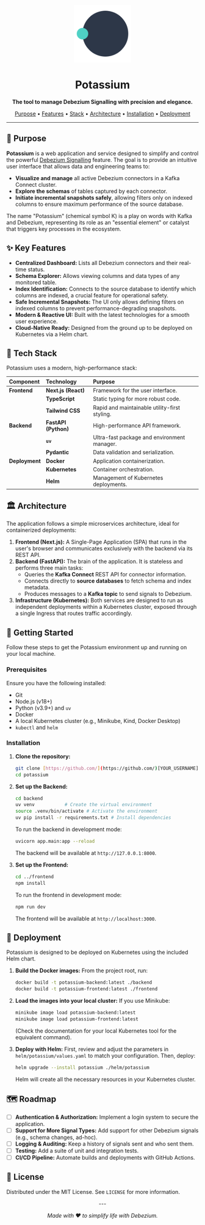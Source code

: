 <div align="center">
  <img src="./docs/potassium-logo.png" alt="Potassium Logo" width="150">
  <h1>Potassium</h1>
  <p><b>The tool to manage Debezium Signalling with precision and elegance.</b></p>
  <p>
    <a href="#-purpose">Purpose</a> •
    <a href="#-key-features">Features</a> •
    <a href="#-tech-stack">Stack</a> •
    <a href="#-architecture">Architecture</a> •
    <a href="#-getting-started">Installation</a> •
    <a href="#-deployment">Deployment</a>
  </p>
</div>

---

## 🎯 Purpose

**Potassium** is a web application and service designed to simplify and control the powerful [Debezium Signalling](https://debezium.io/documentation/reference/stable/configuration/signalling.html) feature. The goal is to provide an intuitive user interface that allows data and engineering teams to:

* **Visualize and manage** all active Debezium connectors in a Kafka Connect cluster.
* **Explore the schemas** of tables captured by each connector.
* **Initiate incremental snapshots safely**, allowing filters only on indexed columns to ensure maximum performance of the source database.

The name "Potassium" (chemical symbol K) is a play on words with Kafka and Debezium, representing its role as an "essential element" or catalyst that triggers key processes in the ecosystem.

## ✨ Key Features

* **Centralized Dashboard:** Lists all Debezium connectors and their real-time status.
* **Schema Explorer:** Allows viewing columns and data types of any monitored table.
* **Index Identification:** Connects to the source database to identify which columns are indexed, a crucial feature for operational safety.
* **Safe Incremental Snapshots:** The UI only allows defining filters on indexed columns to prevent performance-degrading snapshots.
* **Modern & Reactive UI:** Built with the latest technologies for a smooth user experience.
* **Cloud-Native Ready:** Designed from the ground up to be deployed on Kubernetes via a Helm chart.

## 🧰 Tech Stack

Potassium uses a modern, high-performance stack:

| Component  | Technology            | Purpose                                      |
| :--------- | :-------------------- | :------------------------------------------- |
| **Frontend** | **Next.js (React)** | Framework for the user interface.          |
|            | **TypeScript** | Static typing for more robust code.        |
|            | **Tailwind CSS** | Rapid and maintainable utility-first styling.|
| **Backend** | **FastAPI (Python)** | High-performance API framework.            |
|            | **`uv`** | Ultra-fast package and environment manager. |
|            | **Pydantic** | Data validation and serialization.         |
| **Deployment** | **Docker** | Application containerization.              |
|            | **Kubernetes** | Container orchestration.                   |
|            | **Helm** | Management of Kubernetes deployments.      |

## 🏛️ Architecture

The application follows a simple microservices architecture, ideal for containerized deployments:

1.  **Frontend (Next.js):** A Single-Page Application (SPA) that runs in the user's browser and communicates exclusively with the backend via its REST API.
2.  **Backend (FastAPI):** The brain of the application. It is stateless and performs three main tasks:
    * Queries the **Kafka Connect** REST API for connector information.
    * Connects directly to **source databases** to fetch schema and index metadata.
    * Produces messages to a **Kafka topic** to send signals to Debezium.
3.  **Infrastructure (Kubernetes):** Both services are designed to run as independent deployments within a Kubernetes cluster, exposed through a single Ingress that routes traffic accordingly.

## 🚀 Getting Started

Follow these steps to get the Potassium environment up and running on your local machine.

### Prerequisites

Ensure you have the following installed:
* Git
* Node.js (v18+)
* Python (v3.9+) and `uv`
* Docker
* A local Kubernetes cluster (e.g., Minikube, Kind, Docker Desktop)
* `kubectl` and `helm`

### Installation

1.  **Clone the repository:**
    ```bash
    git clone [https://github.com/](https://github.com/)[YOUR_USERNAME]/potassium.git
    cd potassium
    ```

2.  **Set up the Backend:**
    ```bash
    cd backend
    uv venv           # Create the virtual environment
    source .venv/bin/activate # Activate the environment
    uv pip install -r requirements.txt # Install dependencies
    ```
    To run the backend in development mode:
    ```bash
    uvicorn app.main:app --reload
    ```
    The backend will be available at `http://127.0.0.1:8000`.

3.  **Set up the Frontend:**
    ```bash
    cd ../frontend
    npm install
    ```
    To run the frontend in development mode:
    ```bash
    npm run dev
    ```
    The frontend will be available at `http://localhost:3000`.

## 🚢 Deployment

Potassium is designed to be deployed on Kubernetes using the included Helm chart.

1.  **Build the Docker images:**
    From the project root, run:
    ```bash
    docker build -t potassium-backend:latest ./backend
    docker build -t potassium-frontend:latest ./frontend
    ```

2.  **Load the images into your local cluster:**
    If you use Minikube:
    ```bash
    minikube image load potassium-backend:latest
    minikube image load potassium-frontend:latest
    ```
    (Check the documentation for your local Kubernetes tool for the equivalent command).

3.  **Deploy with Helm:**
    First, review and adjust the parameters in `helm/potassium/values.yaml` to match your configuration. Then, deploy:
    ```bash
    helm upgrade --install potassium ./helm/potassium
    ```
    Helm will create all the necessary resources in your Kubernetes cluster.

## 🗺️ Roadmap

* [ ] **Authentication & Authorization:** Implement a login system to secure the application.
* [ ] **Support for More Signal Types:** Add support for other Debezium signals (e.g., schema changes, ad-hoc).
* [ ] **Logging & Auditing:** Keep a history of signals sent and who sent them.
* [ ] **Testing:** Add a suite of unit and integration tests.
* [ ] **CI/CD Pipeline:** Automate builds and deployments with GitHub Actions.

## 📜 License

Distributed under the MIT License. See `LICENSE` for more information.

<div align="center">
  <p>---</p>
  <p><em>Made with ❤️ to simplify life with Debezium.</em></p>
</div>